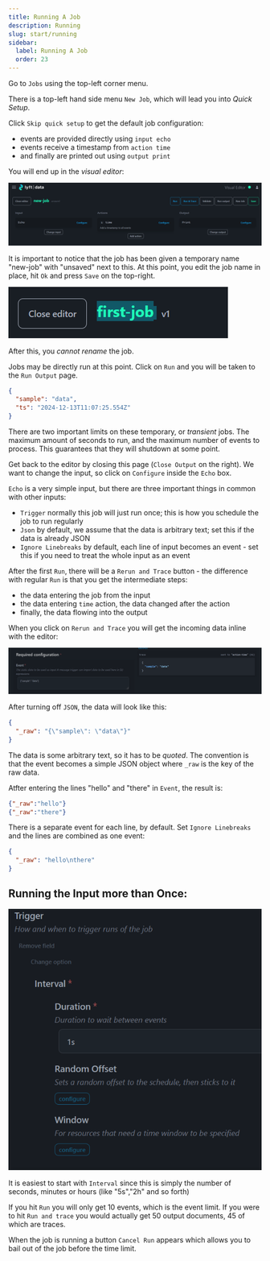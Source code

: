 ```yaml
---
title: Running A Job
description: Running
slug: start/running
sidebar:
  label: Running A Job
  order: 23
---
```


Go to `Jobs` using the top-left corner menu.

There is a top-left hand side menu `New Job`, which will lead you into _Quick Setup_.

Click `Skip quick setup` to get the default job configuration:

- events are provided directly using `input echo`
- events receive a timestamp from `action time`
- and finally are printed out using `output print`

You will end up in the _visual editor_:

![visual editor](../../../../assets/visual-editor.png)

It is important to notice that the job has been given a temporary name "new-job" with "unsaved" next to this. At this point, you edit the job name in place, hit `Ok` and press `Save` on the top-right.

![first job](../../../../assets/first-job.png)

After this, you _cannot rename_ the job.

Jobs may be directly run at this point. Click on `Run` and you will be taken to the `Run Output` page.

```json
{
  "sample": "data",
  "ts": "2024-12-13T11:07:25.554Z"
}
```

There are two important limits on these temporary, or _transient_ jobs. The maximum amount of seconds to run, and the maximum number of events to process. This guarantees that they will shutdown at some point.

Get back to the editor by closing this page (`Close Output` on the right). We want to change the input, so click on `Configure` inside the `Echo` box.

`Echo` is a very simple input, but there are three important things in common with other inputs:

- `Trigger` normally this job will just run once; this is how you schedule the job to run regularly
- `Json` by default, we assume that the data is arbitrary text; set this if the data is already JSON
- `Ignore Linebreaks` by default, each line of input becomes an event - set this if you need to treat the whole input as an event

After the first `Run`, there will be a `Rerun and Trace` button - the difference with regular `Run` is that you get the intermediate steps:

- the data entering the job from the input
- the data entering `time` action, the data changed after the action
- finally, the data flowing into the output

When you click on `Rerun and Trace` you will get the incoming data inline with the editor:

![echo options](../../../../assets/echo-options.png)

After turning off `JSON`, the data will look like this:

```json
{
  "_raw": "{\"sample\": \"data\"}"
}
```

The data is some arbitrary text, so it has to be _quoted_. The convention is that the event becomes a simple JSON object where `_raw` is the key of the raw data.

Atfter entering the lines "hello" and "there" in `Event`, the result is:

```json
{"_raw":"hello"}
{"_raw":"there"}
```

There is a separate event for each line, by default. Set `Ignore Linebreaks` and the lines are combined as one event:

```json
{
  "_raw": "hello\nthere"
}
```

## Running the Input more than Once:

![setting interval](../../../../assets/setting-interval-duration.png)

It is easiest to start with `Interval` since this is simply the number of seconds, minutes or hours (like "5s","2h" and so forth)

If you hit `Run` you will only get 10 events, which is the event limit. If you were to hit `Run and trace` you would actually get 50 output documents, 45 of which are traces.

When the job is running a button `Cancel Run` appears which allows you to bail out of the job before the time limit.
